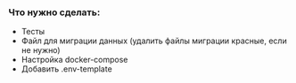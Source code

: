 ### Что нужно сделать:
- Тесты
- Файл для миграции данных (удалить файлы миграции красные, если не нужно)
- Настройка docker-compose 
- Добавить .env-template
